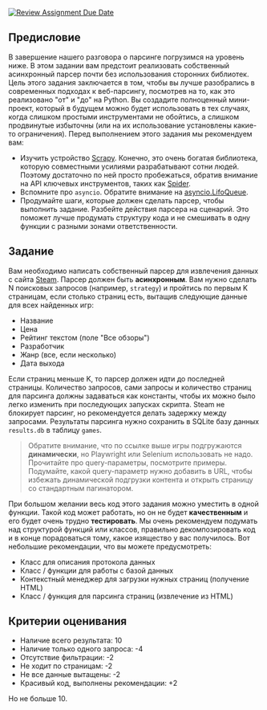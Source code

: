 [![Review Assignment Due Date](https://classroom.github.com/assets/deadline-readme-button-22041afd0340ce965d47ae6ef1cefeee28c7c493a6346c4f15d667ab976d596c.svg)](https://classroom.github.com/a/9VeT_5H_)
## Предисловие

В завершение нашего разговора о парсинге погрузимся на уровень ниже. В этом задании вам предстоит реализовать собственный асинхронный парсер почти без использования сторонних библиотек. Цель этого задания заключается в том, чтобы вы лучше разобрались в современных подходах к веб-парсингу, посмотрев на то, как это реализовано "от" и "до" на Python. Вы создадите полноценный мини-проект, который в будущем можно будет использовать в тех случаях, когда слишком простыми инструментами не обойтись, а слишком продвинутые избыточны (или на их использование установлены какие-то ограничения). Перед выполнением этого задания мы рекомендуем вам:

- Изучить устройство [Scrapy](https://github.com/scrapy/scrapy/tree/master/scrapy). Конечно, это очень богатая библиотека, которую совместными усилиями разрабатывают сотни людей. Поэтому достаточно по ней просто пробежаться, обратив внимание на API ключевых инструментов, таких как [Spider](https://github.com/scrapy/scrapy/blob/master/scrapy/spiders/__init__.py).
- Вспомните про `asyncio`. Обратите внимание на [asyncio.LifoQueue](https://docs.python.org/3/library/asyncio-queue.html#asyncio.LifoQueue).
- Продумайте шаги, которые должен сделать парсер, чтобы выполнить задание. Разбейте действия парсера на сценарий. Это поможет лучше продумать структуру кода и не смешивать в одну функции с разными зонами ответственности.


## Задание

Вам необходимо написать собственный парсер для извлечения данных с сайта [Steam](https://store.steampowered.com/search/?filter=popularnew). Парсер должен быть **асинхронным**. Вам нужно сделать N поисковых запросов (например, `strategy`) и пройтись по первым K страницам, если столько страниц есть, вытащив следующие данные для всех найденных игр:

- Название
- Цена
- Рейтинг текстом (поле "Все обзоры")
- Разработчик
- Жанр (все, если несколько)
- Дата выхода

Если страниц меньше K, то парсер должен идти до последней страницы. Количество запросов, сами запросы и количество страниц для парсинга должны задаваться как константы, чтобы их можно было легко изменить при последующих запусках скрипта. Steam не блокирует парсинг, но рекомендуется делать задержку между запросами. Результаты парсинга нужно сохранить в SQLite базу данных `results.db` в таблицу `games`.

> Обратите внимание, что по ссылке выше игры подгружаются **динамически**, но Playwright или Selenium использовать не надо. Прочитайте про query-параметры, посмотрите примеры. Подумайте, какой query-параметр нужно добавить в URL, чтобы избежать динамической подгрузки контента и открыть страницу со стандартным пагинатором.

При большом желании весь код этого задания можно уместить в одной функции. Такой код может работать, но он не будет **качественным** и его будет очень трудно **тестировать**. Мы очень рекомендуем подумать над структурой функций или классов, правильно декомпозировать код и в конце порадоваться тому, какое изящество у вас получилось. Вот небольшие рекомендации, что вы можете предусмотреть:

- Класс для описания протокола данных
- Класс / функции для работы с базой данных
- Контекстный менеджер для загрузки нужных страниц (получение HTML)
- Класс / функция для парсинга страниц (извлечение из HTML)


## Критерии оценивания

- Наличие всего результата: 10
- Наличие только одного запроса: -4
- Отсутствие фильтрации: -2
- Не ходит по страницам: -2
- Не все данные вытащены: -2
- Красивый код, выполнены рекомендации: +2

Но не больше 10.
